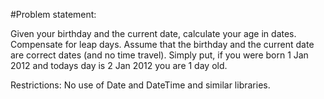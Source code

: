 #Problem statement:

  Given your birthday and the current date, calculate your age in dates. Compensate for leap days. Assume that the birthday and the current date are correct dates (and no time travel). Simply put, if you were born 1 Jan 2012 and todays day is 2 Jan 2012 you are 1 day old.

Restrictions:
  No use of Date and DateTime and similar libraries.
